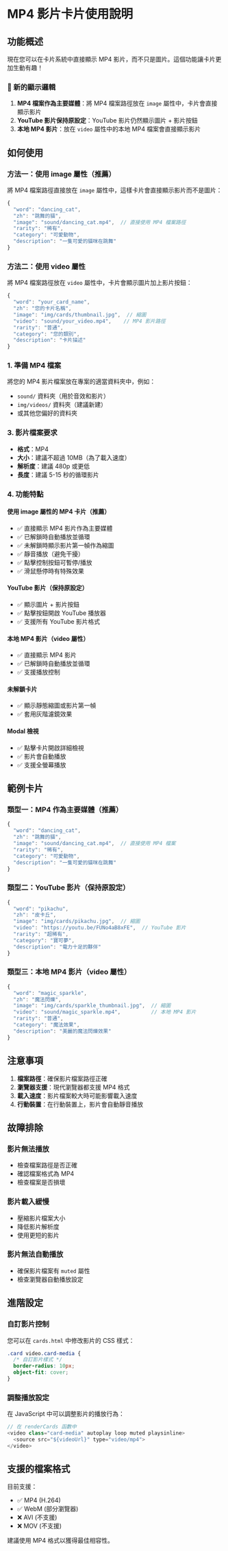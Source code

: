# MP4 影片卡片使用說明

## 功能概述

現在您可以在卡片系統中直接顯示 MP4 影片，而不只是圖片。這個功能讓卡片更加生動有趣！

### 🎯 新的顯示邏輯

1. **MP4 檔案作為主要媒體**：將 MP4 檔案路徑放在 `image` 屬性中，卡片會直接顯示影片
2. **YouTube 影片保持原設定**：YouTube 影片仍然顯示圖片 + 影片按鈕
3. **本地 MP4 影片**：放在 `video` 屬性中的本地 MP4 檔案會直接顯示影片

## 如何使用

### 方法一：使用 image 屬性（推薦）

將 MP4 檔案路徑直接放在 `image` 屬性中，這樣卡片會直接顯示影片而不是圖片：

```javascript
{
  "word": "dancing_cat",
  "zh": "跳舞的貓",
  "image": "sound/dancing_cat.mp4",  // 直接使用 MP4 檔案路徑
  "rarity": "稀有",
  "category": "可愛動物",
  "description": "一隻可愛的貓咪在跳舞"
}
```

### 方法二：使用 video 屬性

將 MP4 檔案路徑放在 `video` 屬性中，卡片會顯示圖片加上影片按鈕：

```javascript
{
  "word": "your_card_name",
  "zh": "您的卡片名稱",
  "image": "img/cards/thumbnail.jpg",  // 縮圖
  "video": "sound/your_video.mp4",    // MP4 影片路徑
  "rarity": "普通",
  "category": "您的類別",
  "description": "卡片描述"
}
```

### 1. 準備 MP4 檔案

將您的 MP4 影片檔案放在專案的適當資料夾中，例如：
- `sound/` 資料夾（用於音效和影片）
- `img/videos/` 資料夾（建議新建）
- 或其他您偏好的資料夾

### 3. 影片檔案要求

- **格式**：MP4
- **大小**：建議不超過 10MB（為了載入速度）
- **解析度**：建議 480p 或更低
- **長度**：建議 5-15 秒的循環影片

### 4. 功能特點

#### 使用 image 屬性的 MP4 卡片（推薦）
- ✅ 直接顯示 MP4 影片作為主要媒體
- ✅ 已解鎖時自動播放並循環
- ✅ 未解鎖時顯示影片第一幀作為縮圖
- ✅ 靜音播放（避免干擾）
- ✅ 點擊控制按鈕可暫停/播放
- ✅ 滑鼠懸停時有特殊效果

#### YouTube 影片（保持原設定）
- ✅ 顯示圖片 + 影片按鈕
- ✅ 點擊按鈕開啟 YouTube 播放器
- ✅ 支援所有 YouTube 影片格式

#### 本地 MP4 影片（video 屬性）
- ✅ 直接顯示 MP4 影片
- ✅ 已解鎖時自動播放並循環
- ✅ 支援播放控制

#### 未解鎖卡片
- ✅ 顯示靜態縮圖或影片第一幀
- ✅ 套用灰階濾鏡效果

#### Modal 檢視
- ✅ 點擊卡片開啟詳細檢視
- ✅ 影片會自動播放
- ✅ 支援全螢幕播放

## 範例卡片

### 類型一：MP4 作為主要媒體（推薦）

```javascript
{
  "word": "dancing_cat",
  "zh": "跳舞的貓",
  "image": "sound/dancing_cat.mp4",  // 直接使用 MP4 檔案
  "rarity": "稀有",
  "category": "可愛動物",
  "description": "一隻可愛的貓咪在跳舞"
}
```

### 類型二：YouTube 影片（保持原設定）

```javascript
{
  "word": "pikachu",
  "zh": "皮卡丘",
  "image": "img/cards/pikachu.jpg",  // 縮圖
  "video": "https://youtu.be/FUNo4aB8xFE",  // YouTube 影片
  "rarity": "超稀有",
  "category": "寶可夢",
  "description": "電力十足的夥伴"
}
```

### 類型三：本地 MP4 影片（video 屬性）

```javascript
{
  "word": "magic_sparkle",
  "zh": "魔法閃爍",
  "image": "img/cards/sparkle_thumbnail.jpg",  // 縮圖
  "video": "sound/magic_sparkle.mp4",          // 本地 MP4 影片
  "rarity": "普通",
  "category": "魔法效果",
  "description": "美麗的魔法閃爍效果"
}
```

## 注意事項

1. **檔案路徑**：確保影片檔案路徑正確
2. **瀏覽器支援**：現代瀏覽器都支援 MP4 格式
3. **載入速度**：影片檔案較大時可能影響載入速度
4. **行動裝置**：在行動裝置上，影片會自動靜音播放

## 故障排除

### 影片無法播放
- 檢查檔案路徑是否正確
- 確認檔案格式為 MP4
- 檢查檔案是否損壞

### 影片載入緩慢
- 壓縮影片檔案大小
- 降低影片解析度
- 使用更短的影片

### 影片無法自動播放
- 確保影片檔案有 `muted` 屬性
- 檢查瀏覽器自動播放設定

## 進階設定

### 自訂影片控制
您可以在 `cards.html` 中修改影片的 CSS 樣式：

```css
.card video.card-media {
  /* 自訂影片樣式 */
  border-radius: 10px;
  object-fit: cover;
}
```

### 調整播放設定
在 JavaScript 中可以調整影片的播放行為：

```javascript
// 在 renderCards 函數中
<video class="card-media" autoplay loop muted playsinline>
  <source src="${videoUrl}" type="video/mp4">
</video>
```

## 支援的檔案格式

目前支援：
- ✅ MP4 (H.264)
- ✅ WebM (部分瀏覽器)
- ❌ AVI (不支援)
- ❌ MOV (不支援)

建議使用 MP4 格式以獲得最佳相容性。 